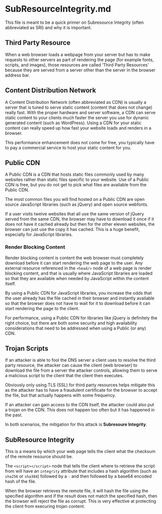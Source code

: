 SubResourceIntegrity.md
=======================

This file is meant to be a quick primer on Subresource Integrity (often
abbreviated as SRI) and why it is important.


Third Party Resource
--------------------

When a web browser loads a webpage from your server but has to make requests to
other servers as part of rendering the page (for example fonts, scripts, and
images), those resources are called ‘Third Party Resources’ because they are
served from a server other than the server in the browser address bar.


Content Distribution Network
----------------------------

A Content Distribution Network (often abbreviated as CDN) is usually a server
that is tuned to serve static content (content that does not change) really
fast. With the proper hardware and server software, a CDN can serve static
content to your clients much faster the server you use for dynanic generated
content (such as WordPress). Using a CDN for your static content can really
speed up how fast your website loads and renders in a browser.

This performance enhancement does not come for free, you typically have to pay
a commercial service to host your static content for you.


Public CDN
----------

A Public CDN is a CDN that hosts static files commonly used by many websites
rather than static files specific to your website. Use of a Public CDN is free,
but you do not get to pick what files are available from the Public CDN.

The most common files you will find hosted on a Public CDN are open source
JavaScript libraries (such as jQuery) and open source webfonts.

If a user visits twelve websites that all use the same version of jQuery served
from the same CDN, the browser may have to download it once if it does not have
it cached already but then for the other eleven websites, the browser can just
use the copy it has cached. This is a huge benefit, especially for JavaScript
libraries.

### Render Blocking Content

Render blocking content is content the web browser must completely download
before it can start rendering the web page to the user. Any external resource
referenced in the `<head/>` node of a web page is render blocking content, and
that is usually where JavaScript libraries are loaded so that they are
available when needed by JavaScript within the content itself.

By using a Public CDN for JavaScript libraries, you increase the odds that the
user already has the file cached in their browser and instantly available so
that the browser does not have to wait for it to download before it can start
rendering the page to the client.

For performance, using a Public CDN for libraries like jQuery is definitely the
right choice, but there are both some security and high availability
considerations that need to be addressed when using a Public (or any) CDN.


Trojan Scripts
--------------

If an attacker is able to fool the DNS server a client uses to resolve the
third party resource, the attacker can cause the client (web browser) to
download the file from a server the attacker controls, allowing them to serve a
malicious script to the client that the client then executes.

Obviously only using TLS (SSL) for third party resources helps mitigate this as
the attacker has to have a fraudulent certificate for the browser to accept the
file, but that actually happens with some frequency.

If an attacker can gain access to the CDN itself, the attacker could also put
a trojan on the CDN. This does not happen too often but it has happened in the
past.

In both scenarios, the mitigation for this attack is __Subresoure Integrity__.


SubResource Integrity
---------------------

This is a means by which your web page tells the client what the checksum of
the remote resource should be.

The `<script></script>` node that tells the client where to retrieve the script
from will have an `integrity` attribute that includes a hash algorithm (such as
`sha256` or `sha384`) followed by a `-` and then followed by a base64 encoded
hash of the file.

When the browser retrieves the remote file, it will hash the file using the
specified algorithm and if the result does not match the specified hash, then
the browser will reject the file as corrupt. This is very effective at
protecting the client from execuring trojan content.















